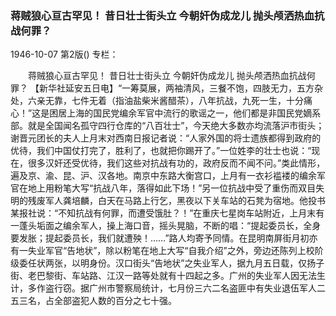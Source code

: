 ### 蒋贼狼心亘古罕见！  昔日壮士街头立  今朝奸伪成龙儿  抛头颅洒热血抗战何罪？

1946-10-07
第2版()
专栏：

　　蒋贼狼心亘古罕见！
    昔日壮士街头立
    今朝奸伪成龙儿
    抛头颅洒热血抗战何罪？
    【新华社延安五日电】“一筹莫展，两袖清风，三餐不饱，四肢无力，五方杂处，六亲无靠，七件无着（指油盐柴米酱醋茶），八年抗战，九死一生，十分痛心！”这是困居上海的国民党编余军官中流行的歌谣之一，他们都是非国民党嫡系部。就是全国闻名孤守四行仓库的“八百壮士”，今天绝大多数亦均流落沪市街头；谢晋元团长的夫人上月末对西南日报记者说：“人家外国的将士遗族都得到政府的优待，我们中国仗打完了，胜利了，也就把你踢开了。”一位姓李的壮士也说：“现在，很多汉奸还受优待，我们这些对抗战有功的，政府反而不闻不问。”类此情形，遍及京、渝、昆、沪、汉各地。南京中东路大衡宫口，上月有一衣衫褴褛的编余军官在地上用粉笔大写“抗战八年，落得如此下场！”另一位抗战中受了重伤而双目失明的残废军人龚培麟，白天在马路上行乞，黑夜以下关车站的石凳为宿地。他投书某报社说：“不知抗战有何罪，而遭受饿肚？！”在重庆七星岗车站附近，上月末有一蓬头垢面之编余军人，操上海口音，摇头晃脑，不断的唱：“提起委员长，全身要发胀；提起委员长，我们就遭殃！……”路人均寄予同情。在昆明南屏街月初亦有一失业军官“告地状”，除以粉笔在地上大写“自我介绍”之外，旁边还陈列上校阶级委任状两张，以明身份。汉口街头“告地状”之失业军人，据九月五日载，仅扬子街、老巴黎街、车站路、江汉一路等处就有十四起之多。广州的失业军人因无法生计，多作盗行窃。据广州市警察局统计，七月份三六二名盗匪中有失业退伍军人二五三名，占全部盗犯人数的百分之七十强。
